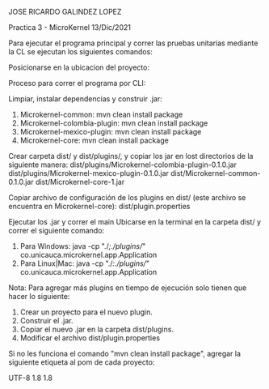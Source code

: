 JOSE RICARDO GALINDEZ LOPEZ

Practica 3 - MicroKernel 13/Dic/2021

Para ejecutar el programa principal y correr las pruebas unitarias mediante la CL se
ejecutan los siguientes comandos:

Posicionarse en la ubicacion del proyecto: 

Proceso para correr el programa por CLI:


Limpiar, instalar dependencias y construir .jar:
1. Microkernel-common: 
mvn clean install package
2. Microkernel-colombia-plugin:
mvn clean install package 
3. Microkernel-mexico-plugin:
mvn clean install package 
4. Microkernel-core: 
mvn clean install package 



Crear carpeta dist/ y dist/plugins/, y copiar los jar en lost directorios de la siguiente manera:
dist/plugins/Microkernel-colombia-plugin-0.1.0.jar
dist/plugins/Microkernel-mexico-plugin-0.1.0.jar
dist/Microkernel-common-0.1.0.jar
dist/Microkernel-core-1.jar


Copiar archivo de configuración de los plugins en dist/ (este archivo se encuentra en Microkernel-core):
dist/plugin.properties


Ejecutar los .jar y correr el main
Ubicarse en la terminal en la carpeta dist/ y correr el siguiente comando:
1. Para Windows:
java -cp "./*;./plugins/*" co.unicauca.microkernel.app.Application
2. Para Linux|Mac:
java -cp "./*:./plugins/*" co.unicauca.microkernel.app.Application



Nota:
Para agregar más plugins en tiempo de ejecución solo tienen que hacer lo siguiente:
1. Crear un proyecto para el nuevo plugin.
2. Construir el .jar.
3. Copiar el nuevo .jar en la carpeta dist/plugins.
4. Modificar el archivo dist/plugin.properties


Si no les funciona el comando "mvn clean install package", agregar la siguiente etiqueta al pom de cada proyecto:



<properties>
<project.build.sourceEncoding>UTF-8</project.build.sourceEncoding>
<maven.compiler.source>1.8</maven.compiler.source>
<maven.compiler.target>1.8</maven.compiler.target>
</properties>
